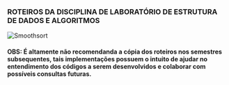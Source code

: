 ### ROTEIROS DA DISCIPLINA DE LABORATÓRIO DE ESTRUTURA DE DADOS E ALGORITMOS
![Smoothsort](https://user-images.githubusercontent.com/40633369/54575820-67825580-49d4-11e9-8e6d-3336d7d323f1.gif)

#### OBS: É altamente não recomendanda a cópia dos roteiros nos semestres subsequentes, tais implementações possuem o intuito de ajudar no entendimento dos códigos a serem desenvolvidos e colaborar com possíveis consultas futuras.
